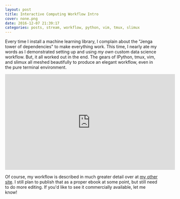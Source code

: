 ```yaml
---
layout: post
title: Interactive Computing Workflow Intro
cover: none.png
date: 2016-12-07 21:39:17 
categories: posts, stream, workflow, python, vim, tmux, slimux
---
```


Every time I install a machine learning library, I complain about the "Jenga tower of dependencies" to make everything work.  This time, I nearly ate my words as I demonstrated setting up and using *my own* custom data science workflow.  But, it all worked out in the end.  The gears of IPython, tmux, vim, and slimux all meshed beautifully to produce an elegant workflow, even in the pure terminal environment.

<iframe width="560" height="315" src="https://www.youtube.com/embed/Pn7b7cpuMik" frameborder="0"> </iframe>

Of course, my workflow is described in much greater detail over at [my other site](https://dvbuntu.github.io/compute).  I still plan to publish that as a proper ebook at some point, but still need to do more editing.  If you'd like to see it commercially available, let me know!
